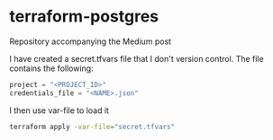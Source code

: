 # terraform-postgres

Repository accompanying the Medium post 

I have created a secret.tfvars file that I don't version control. The file contains the following:

```terraform
project = "<PROJECT_ID>"
credentials_file = "<NAME>.json"
```
I then use var-file to load it

```bash
terraform apply -var-file="secret.tfvars"
```